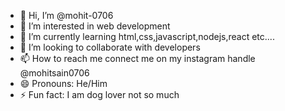 - 👋 Hi, I’m @mohit-0706
- 👀 I’m interested in web development
- 🌱 I’m currently learning html,css,javascript,nodejs,react etc....
- 💞️ I’m looking to collaborate with developers
- 📫 How to reach me connect me on my instagram handle @mohitsain0706
- 😄 Pronouns: He/Him
- ⚡ Fun fact: I am dog lover not so much 

<!---
mohit-0706/mohit-0706 is a ✨ special ✨ repository because its `README.md` (this file) appears on your GitHub profile.
You can click the Preview link to take a look at your changes.
--->
